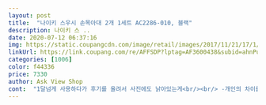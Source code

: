 ```yaml
---
layout: post 
title:  "나이키 스우시 손목아대 2개 1세트 AC2286-010, 블랙" 
description: 나이키 스 ..
date: 2020-07-12 06:37:16 
img: https://static.coupangcdn.com/image/retail/images/2017/11/21/17/1/8d692547-9792-4ead-9970-76d032c449b4.jpg 
linkUrl: https://link.coupang.com/re/AFFSDP?lptag=AF3600438&subid=ahnPublicAsk&pageKey=287009312&itemId=909662728&vendorItemId=3411895516&traceid=V0-113-34bf264fb9730bac 
categories: [1006] 
color: f44336 
price: 7330 
author: Ask View Shop 
cont:  "1달넘게 사용하다가 후기를 올려서 사진에도 낡아있는게<br/><br/> -개인의 차이를 존중하지만, 저는 개인적으로 검은색이 너무 맘에 듭니다.<br/><br/><br/> -남자친구가 일할때 팔목을 보호해주는 제품을 찾다가<br/><br/> -사진에서 보이듯이 많이 쓰면(남친은 거의 일주일에 4번이상씀)<br/><br/> -팔목을 조여주는부분이 좋습니다<br/>1.<br/>구매동기<br/>2.<br/>배송<br/>3.<br/>디자인<br/>4.<br/>총평가<br/>5.<br/>단점<br/>구매 결정 후에 익일 배송되어 집앞에 왔습니다.<br/><br/>그 외에는 다 만족하며 쓰고 있습니다.<br/><br/>그리고 땀 흡수용으로도 좋을듯해요.<br/><br/>나이키 로고가 들어가 있고, 검은색으로 되어있어서<br/>난 오랜 물류일로 직업병처럼 최근 손목이 아프다.<br/><br/>내 손목을 보호하자... <br/>.<br/><br/>다양한 용도에 활용이 좋습니다.<br/><br/>만족스럽게 사용하고 있습니다.<br/><br/>믿고 사는 나이키 간지나고<br/>보이시죠?? ,만족도는 높은편입니다^^<br/>보푸라기가 많이 일어납니다.<br/> 제가 관리를 잘 못해줘서 그런건지는 잘 모르겠지만, 여튼간에 보푸라기가 일어나는것을 막는 방법이 있나... <br/>요;?? 여튼 그렇습니다^^<br/>생각합니다.<br/><br/>손목 아대... <br/>.<br/><br/>손목보호에 탁월하다.<br/><br/>약간의 밀착감을 더 원한다면 더 긴 제품도 만족스러우실거라<br/>어느옷에 착용해도 만족스럽고, 튀지 않아서<br/>여성들은 하늘하늘한 옷도 많이입고 하다보니 조금 느낌이 달라질 수 있는건데, 남자분들이 이용하기에는참 좋다고 보여집니다<br/>요즘 다시 볼링을 시작하고 엘보우와 손목에 힘을 쓰다 보니 무리가 가는거 같아서 보호용으로 아대를 구압햇어요.<br/><br/>우선 가격이 제일 저렴하고 쌍으로 들어잇어 2개씩이라서 여유가 잇고 정품이니 믿을만하고 탄력도 좋아서 잘 잡아주네요.<br/> 여성분들이 사이즈가 좀 클것같고 남성분들은 왠만하면 딱 맞을듯하네요.<br/><br/>이 제품이 디자인이나 조여주는부분이 만족스러워서 구매하게 되었습니다.<br/><br/>이 제품하고 더불어 조금더 긴 제품도 있는데<br/>재구매의사 만렙입니다ㅎㅎㅎ<br/>저는 손목이나 엘보우가 굵은편인데 타이트하게 잘 맞아요.<br/><br/>테니스, 배드멘턴, 하는 분들의 손목 예방차원의<br/>특히 남자분들옷에는 더 잘 어울리는것 같습니다<br/>한쪽 팔만 쓰는 운동이라서 한개씩만 사용하게 될테니 2개라서 왠지 여유가 생기니 두고두고 써야 겟네요.<br/><br/>" 
---
```

